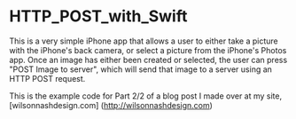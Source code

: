 # HTTP_POST_with_Swift

This is a very simple iPhone app that allows a user to either take a picture with the iPhone's back camera, or select a picture from the iPhone's Photos app. Once an image has either been created or selected, the user can press "POST Image to server", which will send that image to a server using an HTTP POST request.

This is the example code for Part 2/2 of a blog post I made over at my site, [wilsonnashdesign.com]
(http://wilsonnashdesign.com)
